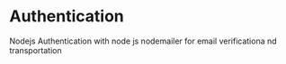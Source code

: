 # Authentication
Nodejs
Authentication with node js
nodemailer for email verificationa nd transportation
